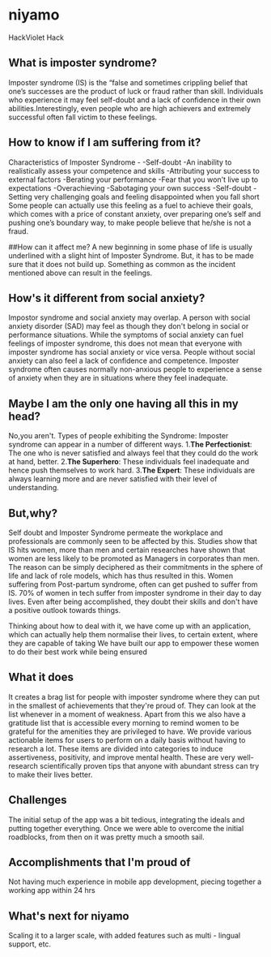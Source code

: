 # niyamo

HackViolet Hack

## What is imposter syndrome?
Imposter syndrome (IS) is the “false and sometimes crippling belief that one’s successes are the product of luck or fraud rather than skill. Individuals who experience it may feel self-doubt and a lack of confidence in their own abilities.Interestingly, even people who are high achievers and extremely successful often fall victim to these feelings.

## How to know if I am suffering from it?
Characteristics of Imposter Syndrome - 
-Self-doubt
-An inability to realistically assess your competence and skills
-Attributing your success to external factors
-Berating your performance
-Fear that you won't live up to expectations
-Overachieving 
-Sabotaging your own success
-Self-doubt
-Setting very challenging goals and feeling disappointed when you fall short
Some people can actually use this feeling as a fuel to achieve their goals, which comes with a price of constant anxiety, over preparing one’s self and pushing one’s boundary way, to make people believe that he/she is not a fraud.

##How can it affect me?
A new beginning in some phase of life is usually underlined with a slight hint of Imposter Syndrome. But, it has to be made sure that it does not build up. Something as common as the incident mentioned above can result in the feelings. 

## How's it different from social anxiety?
Impostor syndrome and social anxiety may overlap. A person with social anxiety disorder (SAD) may feel as though they don't belong in social or performance situations.
While the symptoms of social anxiety can fuel feelings of imposter syndrome, this does not mean that everyone with imposter syndrome has social anxiety or vice versa. People without social anxiety can also feel a lack of confidence and competence. Imposter syndrome often causes normally non-anxious people to experience a sense of anxiety when they are in situations where they feel inadequate.

## Maybe I am the only one having all this in my head?
No,you aren't.
Types of people exhibiting the Syndrome:
Imposter syndrome can appear in a number of different ways.
1.**The Perfectionist**: The one who is never satisfied and always feel that they could do the work at hand, better.
2.**The Superhero**: These individuals feel inadequate and hence push themselves to work hard.
3.**The Expert**: These individuals are always learning more and are never satisfied with their level of understanding.

## But,why?
 Self doubt and Imposter Syndrome permeate the workplace and professionals are commonly seen to be affected by this. Studies show that IS hits women, more than men and certain researches have shown that women are less likely to be promoted as Managers in corporates than men. The reason can be simply deciphered as their commitments in the sphere of life and lack of role models, which has thus resulted in this. Women suffering from Post-partum syndrome, often can get pushed to suffer from IS. 70% of women in tech suffer from imposter syndrome in their day to day lives. Even after being accomplished, they doubt their skills and don't have a positive outlook towards things.

Thinking about how to deal with it, we have come up with an application, which can actually help them normalise their lives, to certain extent, where they are capable of taking We have built our app to empower these women to do their best work while being ensured 


## What it does
It creates a brag list for people with imposter syndrome where they can put in the smallest of achievements that they're proud of. They can look at the list whenever in a moment of weakness. Apart from this we also have a gratitude list that is accessible every morning to remind women to be grateful for the amenities they are privileged to have. We provide various actionable items for users to perform on a daily basis without having to research a lot. These items are divided into categories to induce assertiveness, positivity, and improve mental health. These are very well-research scientifically proven tips that anyone with abundant stress can try to make their lives better.

## Challenges 
The initial setup of the app was a bit tedious, integrating the ideals and putting together everything. Once we were able to overcome the initial roadblocks, from then on it was pretty much a smooth sail.

## Accomplishments that I'm proud of
Not having much experience in mobile app development, piecing together a working app within 24 hrs

## What's next for niyamo
Scaling it to a larger scale, with added features such as multi - lingual support, etc.

